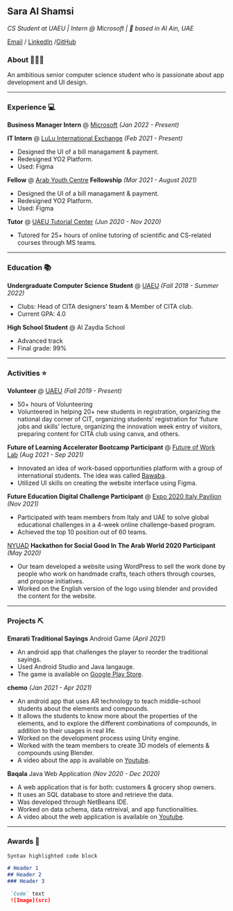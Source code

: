 ## Sara Al Shamsi
*CS Student at UAEU | Intern @ Microsoft | 📍 based in Al Ain, UAE*

[Email](https://sarakhaledalshamisi@gmail.com) / [LinkedIn](https://linkedin.com/in/sara-alshamsi) /[GitHub](https://github.com/sara167)

### About 👩🏻‍💻
An ambitious senior computer science student who is passionate about app development and UI design. 

--------------------------------------------------------------------------------------------------------

### Experience 💻

**Business Manager Intern** @ [Microsoft](https://www.microsoft.com/ar-gulf/)  *(Jan 2022 - Present)*

**IT Intern** @ [LuLu International Exchange](https://luluexchange.com/)  *(Feb 2021 - Present)*
- Designed the UI of a bill managament & payment.
- Redesigned YO2 Platform.
- Used: Figma

**Fellow** @ [Arab Youth Centre](https://arabyouthcenter.org/) **Fellowship** *(Mar 2021 - August 2021)*
- Designed the UI of a bill managament & payment.
- Redesigned YO2 Platform.
- Used: Figma

**Tutor** @ [UAEU Tutorial Center](https://www.uaeu.ac.ae/en/university_college/sasp/learningcenters/tutorial.shtml) *(Jun 2020 - Nov 2020)*
- Tutored for 25+ hours of online tutoring of scientific and CS-related courses through MS teams.

--------------------------------------------------------------------------------------------------------

### Education 📚

**Undergraduate Computer Science Student** @ [UAEU](https://www.uaeu.ac.ae/en/)  *(Fall 2018 - Summer 2022)*
- Clubs: Head of CITA designers’ team & Member of CITA club. 
- Current GPA:  4.0

**High School Student** @ Al Zaydia School
- Advanced track
- Final grade: 99%

--------------------------------------------------------------------------------------------------------

### Activities ⭐

**Volunteer** @  [UAEU](https://www.uaeu.ac.ae/en/)  *(Fall 2019 - Present)*
- 50+ hours of Volunteering 							               
-	Volunteered in helping 20+ new students in registration, organizing the national day corner of CIT, organizing students’ registration for ‘future jobs and skills’ lecture, organizing the innovation week entry of visitors, preparing content for CITA club using canva, and others.

**Future of Learning Accelerator Bootcamp Participant** @ [Future of Work Lab](https://www.futureofworklab.co/)  *(Aug 2021 - Sep 2021)*
- Innovated an idea of work-based opportunities platform with a group of international students. The idea was called [Bawaba](https://www.figma.com/file/0Yy9NHHxWF6M65TtOQuZhj/Bwaba-Prototype?node-id=0%3A1). 
 - Utilized UI skills on creating the website interface using Figma. 

**Future Education Digital Challenge Participant** @ [Expo 2020 Italy Pavilion](https://www.italyexpo2020.it/en/the-project/the-italy-pavilion/)  *(Nov 2021)*
- Participated with team members from Italy and UAE to solve global educational challenges in a 4-week online challenge-based program. 
- Achieved the top 10 position out of 60 teams. 

[NYUAD](https://nyuad.nyu.edu/en/) **Hackathon for Social Good In The Arab World 2020 Participant**			*(May 2020)*
-	Our team developed a website using WordPress to sell the work done by people who work on handmade crafts, teach others through courses, and propose initiatives.
-	Worked on the English version of the logo using blender and provided the content for the website. 

--------------------------------------------------------------------------------------------------------

### Projects ⛏️

**Emarati Traditional Sayings** Android Game  *(April 2021)*
- An android app that challenges the player to reorder the traditional sayings.
- Used Android Studio and Java langauge.
- The game is available on [Google Play Store](https://play.google.com/store/apps/details?id=com.traditionalsayings.traditionalsayingsgame). 

**chemo**  *(Jan 2021 - Apr 2021)*
-  An android app that uses AR technology to teach middle-school students about the elements and compounds. 
-  It allows the students to know more about the properties of the elements, and to explore the different combinations of compounds, in addition to their usages in real life.
-  Worked on the development process using Unity engine.
-  Worked with the team members to create 3D models of elements & compounds using Blender.
-  A video about the app is available on [Youtube](https://www.youtube.com/watch?v=MxNr1OMQIPY).

**Baqala** Java Web Application *(Nov 2020 - Dec 2020)*
- A web application that is for both: customers & grocery shop owners. 
- It uses an SQL database to store and retrieve the data.
- Was developed through NetBeans IDE.
- Worked on data schema, data retreival, and app functionalities. 
- A video about the web application is available on [Youtube](https://www.youtube.com/watch?v=tp-2c35fdPA&feature=youtu.be).

--------------------------------------------------------------------------------------------------------

### Awards 🏅


```markdown
Syntax highlighted code block

# Header 1
## Header 2
### Header 3

 `Code` text
 ![Image](src)
```
